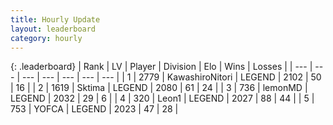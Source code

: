 ```yaml
---
title: Hourly Update
layout: leaderboard
category: hourly
---
```


{: .leaderboard}
| Rank | LV | Player | Division | Elo | Wins | Losses |
| --- | --- | --- | --- | --- | --- | --- |
| <span data-change="0">1</span> | 2779 | <span title="ID: 164871">KawashiroNitori</span> | LEGEND | <span data-change="0">2102</span> | <span data-change="0">50</span> | <span data-change="0">16</span> |
| <span data-change="0">2</span> | 1619 | <span title="ID: 353063">Sktima</span> | LEGEND | <span data-change="5">2080</span> | <span data-change="3">61</span> | <span data-change="1">24</span> |
| <span data-change="0">3</span> | 736 | <span title="ID: 76009">lemonMD</span> | LEGEND | <span data-change="0">2032</span> | <span data-change="0">29</span> | <span data-change="0">6</span> |
| <span data-change="0">4</span> | 320 | <span title="ID: 538611">Leon1</span> | LEGEND | <span data-change="0">2027</span> | <span data-change="0">88</span> | <span data-change="0">44</span> |
| <span data-change="16">5</span> | 753 | <span title="ID: 650820">YOFCA</span> | LEGEND | <span data-change="41">2023</span> | <span data-change="5">47</span> | <span data-change="0">28</span> |